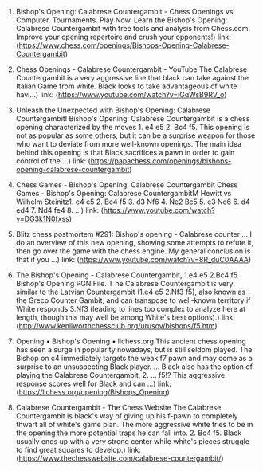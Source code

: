 ---
---
1. Bishop's Opening: Calabrese Countergambit - Chess Openings
vs Computer. Tournaments. Play Now. Learn the Bishop's Opening: Calabrese Countergambit with free tools and analysis from Chess.com. Improve your opening repertoire and crush your opponents!)
link: (https://www.chess.com/openings/Bishops-Opening-Calabrese-Countergambit)


2. Chess Openings - Calabrese Countergambit - YouTube
The Calabrese Countergambit is a very aggressive line that black can take against the Italian Game from white. Black looks to take advantageous of white havi...)
link: (https://www.youtube.com/watch?v=iGqWsB9RV_o)


3. Unleash the Unexpected with Bishop's Opening: Calabrese Countergambit!
Bishop's Opening: Calabrese Countergambit is a chess opening characterized by the moves 1. e4 e5 2. Bc4 f5. This opening is not as popular as some others, but it can be a surprise weapon for those who want to deviate from more well-known openings. The main idea behind this opening is that Black sacrifices a pawn in order to gain control of the ...)
link: (https://papachess.com/openings/bishops-opening-calabrese-countergambit)


4. Chess Games - Bishop's Opening: Calabrese Countergambit
Chess Games - Bishop's Opening: Calabrese CountergambitM Hewitt vs Wilhelm Steinitz1. e4 e5 2. Bc4 f5 3. d3 Nf6 4. Ne2 Bc5 5. c3 Nc6 6. d4 ed4 7. Nd4 fe4 8. ...)
link: (https://www.youtube.com/watch?v=DG3k1N0fxss)


5. Blitz chess postmortem #291: Bishop's opening - Calabrese counter ...
I do an overview of this new opening, showing some attempts to refute it, then go over the game with the chess engine. My general conclusion is that if you ...)
link: (https://www.youtube.com/watch?v=8R_duC0AAAA)


6. The Bishop's Opening - Calabrese Countergambit, 1.e4 e5 2.Bc4 f5
Bishop's Opening PGN File. T he Calabrese Countergambit is very similar to the Latvian Countergambit (1.e4 e5 2.Nf3 f5), also known as the Greco Counter Gambit, and can transpose to well-known territory if White responds 3.Nf3 (leading to lines too complex to analyze here at length, though this may well be among White's best options).)
link: (http://www.kenilworthchessclub.org/urusov/bishops/f5.htm)


7. Opening • Bishop's Opening • lichess.org
This ancient chess opening has seen a surge in popularity nowadays, but is still seldom played. The Bishop on c4 immediately targets the weak f7 pawn and may come as a surprise to an unsuspecting Black player. ... Black also has the option of playing the Calabrese Countergambit, 2. … f5!? This aggressive response scores well for Black and can ...)
link: (https://lichess.org/opening/Bishops_Opening)


8. Calabrese Countergambit - The Chess Website
The Calabrese Countergambit is black's way of giving up his f-pawn to completely thwart all of white's game plan. The more aggressive white tries to be in the opening the more potential traps he can fall into. 2. Bc4 f5. Black usually ends up with a very strong center while white's pieces struggle to find great squares to develop.)
link: (https://www.thechesswebsite.com/calabrese-countergambit/)


